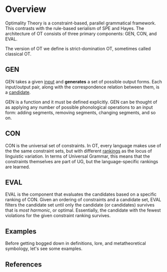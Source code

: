 # Overview

Optimality Theory is a constraint-based, parallel grammatical framework. This contrasts with the rule-based serialism of SPE and Hayes. The architecture of OT consists of three primary components: GEN, CON, and EVAL.

The version of OT we define is strict-domination OT, sometimes called classical OT. 

## GEN

GEN takes a given [input](candidates.md#input) and **generates** a set of possible output forms. Each input/output pair, along with the correspondence relation between them, is a [candidate](candidates.md).

GEN is a function and it must be defined explicitly. GEN can be thought of as applying any number of possible phonological operations to an input form: adding segments, removing segments, changing segments, and so on. 

## CON

CON is the universal set of constraints. In OT, every language makes use of the the same constraint sets, but with different [rankings](rankings.md) as the locus of linguistic variation. In terms of Universal Grammar, this means that the constraints themselves are part of UG, but the language-specific rankings are learned. 

## EVAL

EVAL is the component that evaluates the candidates based on a specific ranking of CON. Given an ordering of constraints and a candidate set, EVAL filters the candidate set until only the candidate (or candidates) survives that is *most harmonic*, or optimal. Essentially, the candidate with the fewest violations for the given constraint ranking survives. 

## Examples

Before getting bogged down in definitions, lore, and metatheoretical symbology, let's see some examples. 


## References